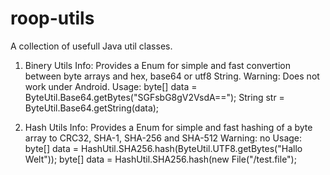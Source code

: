 # roop-utils
A collection of usefull Java util classes.

1. Binery Utils
Info: Provides a Enum for simple and fast convertion between byte arrays and hex, base64 or utf8 String.
Warning: Does not work under Android.
Usage:
		byte[] data = ByteUtil.Base64.getBytes("SGFsbG8gV2VsdA==");
		String str  = ByteUtil.Base64.getString(data);

2. Hash Utils
Info: Provides a Enum for simple and fast hashing of a byte array to CRC32, SHA-1, SHA-256 and SHA-512
Warning: no
Usage:
		byte[] data = HashUtil.SHA256.hash(ByteUtil.UTF8.getBytes("Hallo Welt"));
		byte[] data = HashUtil.SHA256.hash(new File("/test.file");
